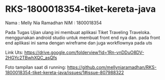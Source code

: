 # RKS-1800018354-tiket-kereta-java

Nama : Melly Nia Ramadhan
NIM  : 1800018354

Pada Tugas Ujian ulang ini membuat aplikasi Tiket Traveling Traveloka. menggunakan android studio untuk membuat front end nya dan.
pada front end aplikasi ini sama dengan wireframe dan juga workflownya pada uts


Link Uts:
https://drive.google.com/folderview?id=1Rn-vnDDuO8DV-2HGYc2TBwhXQC_asQfs



Foto tampilan saat di running:
https://github.com/mellyniaramadhan/RKS-1800018354-tiket-kereta-java/issues/1#issue-807988322
